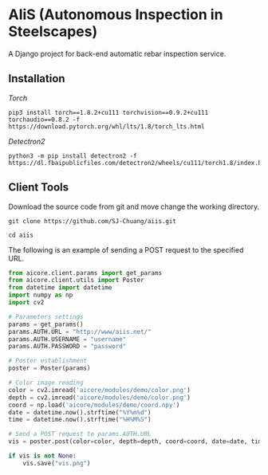 # AIiS (Autonomous Inspection in Steelscapes)

A Django project for back-end automatic rebar inspection service.

## Installation

*Torch*

```shell
pip3 install torch==1.8.2+cu111 torchvision==0.9.2+cu111 torchaudio==0.8.2 -f https://download.pytorch.org/whl/lts/1.8/torch_lts.html
```

*Detectron2*

```shell
python3 -m pip install detectron2 -f https://dl.fbaipublicfiles.com/detectron2/wheels/cu111/torch1.8/index.html
```

## Client Tools

Download the source code from git and move change the working directory.

```shell
git clone https://github.com/SJ-Chuang/aiis.git
```

```shell
cd aiis
```

The following is an example of sending a POST request to the specified URL.

```python
from aicore.client.params import get_params
from aicore.client.utils import Poster
from datetime import datetime
import numpy as np
import cv2

# Parameters settings
params = get_params()
params.AUTH.URL = "http://www/aiis.net/"
params.AUTH.USERNAME = "username"
params.AUTH.PASSWORD = "password"

# Poster establishment
poster = Poster(params)

# Color image reading
color = cv2.imread('aicore/modules/demo/color.png')
depth = cv2.imread('aicore/modules/demo/color.png')
coord = np.load('aicore/modules/demo/coord.npy')
date = datetime.now().strftime("%Y%m%d")
time = datetime.now().strftime("%H%M%S")

# Send a POST request to params.AUTH.URL
vis = poster.post(color=color, depth=depth, coord=coord, date=date, time=time)

if vis is not None:
    vis.save("vis.png")
```

